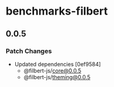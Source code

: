 # benchmarks-filbert

## 0.0.5
### Patch Changes

- Updated dependencies [0ef9584]
  - @filbert-js/core@0.0.5
  - @filbert-js/theming@0.0.5

